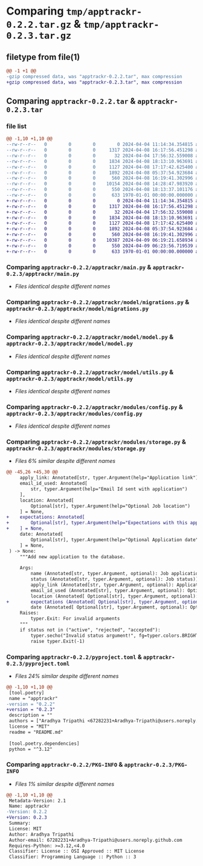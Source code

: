 # Comparing `tmp/apptrackr-0.2.2.tar.gz` & `tmp/apptrackr-0.2.3.tar.gz`

## filetype from file(1)

```diff
@@ -1 +1 @@
-gzip compressed data, was "apptrackr-0.2.2.tar", max compression
+gzip compressed data, was "apptrackr-0.2.3.tar", max compression
```

## Comparing `apptrackr-0.2.2.tar` & `apptrackr-0.2.3.tar`

### file list

```diff
@@ -1,10 +1,10 @@
--rw-r--r--   0        0        0        0 2024-04-04 11:14:34.354815 apptrackr-0.2.2/README.md
--rw-r--r--   0        0        0     1317 2024-04-08 16:17:56.451298 apptrackr-0.2.2/apptrackr/main.py
--rw-r--r--   0        0        0       32 2024-04-04 17:56:32.559008 apptrackr-0.2.2/apptrackr/model/__init__.py
--rw-r--r--   0        0        0     1834 2024-04-08 18:13:10.963691 apptrackr-0.2.2/apptrackr/model/migrations.py
--rw-r--r--   0        0        0     1127 2024-04-08 17:17:42.625400 apptrackr-0.2.2/apptrackr/model/model.py
--rw-r--r--   0        0        0     1892 2024-04-08 05:37:54.923684 apptrackr-0.2.2/apptrackr/model/utils.py
--rw-r--r--   0        0        0      560 2024-04-08 16:19:41.302996 apptrackr-0.2.2/apptrackr/modules/config.py
--rw-r--r--   0        0        0    10154 2024-04-08 14:28:47.983920 apptrackr-0.2.2/apptrackr/modules/storage.py
--rw-r--r--   0        0        0      550 2024-04-08 18:13:37.101176 apptrackr-0.2.2/pyproject.toml
--rw-r--r--   0        0        0      633 1970-01-01 00:00:00.000000 apptrackr-0.2.2/PKG-INFO
+-rw-r--r--   0        0        0        0 2024-04-04 11:14:34.354815 apptrackr-0.2.3/README.md
+-rw-r--r--   0        0        0     1317 2024-04-08 16:17:56.451298 apptrackr-0.2.3/apptrackr/main.py
+-rw-r--r--   0        0        0       32 2024-04-04 17:56:32.559008 apptrackr-0.2.3/apptrackr/model/__init__.py
+-rw-r--r--   0        0        0     1834 2024-04-08 18:13:10.963691 apptrackr-0.2.3/apptrackr/model/migrations.py
+-rw-r--r--   0        0        0     1127 2024-04-08 17:17:42.625400 apptrackr-0.2.3/apptrackr/model/model.py
+-rw-r--r--   0        0        0     1892 2024-04-08 05:37:54.923684 apptrackr-0.2.3/apptrackr/model/utils.py
+-rw-r--r--   0        0        0      560 2024-04-08 16:19:41.302996 apptrackr-0.2.3/apptrackr/modules/config.py
+-rw-r--r--   0        0        0    10387 2024-04-09 06:19:21.658934 apptrackr-0.2.3/apptrackr/modules/storage.py
+-rw-r--r--   0        0        0      550 2024-04-09 06:23:56.719539 apptrackr-0.2.3/pyproject.toml
+-rw-r--r--   0        0        0      633 1970-01-01 00:00:00.000000 apptrackr-0.2.3/PKG-INFO
```

### Comparing `apptrackr-0.2.2/apptrackr/main.py` & `apptrackr-0.2.3/apptrackr/main.py`

 * *Files identical despite different names*

### Comparing `apptrackr-0.2.2/apptrackr/model/migrations.py` & `apptrackr-0.2.3/apptrackr/model/migrations.py`

 * *Files identical despite different names*

### Comparing `apptrackr-0.2.2/apptrackr/model/model.py` & `apptrackr-0.2.3/apptrackr/model/model.py`

 * *Files identical despite different names*

### Comparing `apptrackr-0.2.2/apptrackr/model/utils.py` & `apptrackr-0.2.3/apptrackr/model/utils.py`

 * *Files identical despite different names*

### Comparing `apptrackr-0.2.2/apptrackr/modules/config.py` & `apptrackr-0.2.3/apptrackr/modules/config.py`

 * *Files identical despite different names*

### Comparing `apptrackr-0.2.2/apptrackr/modules/storage.py` & `apptrackr-0.2.3/apptrackr/modules/storage.py`

 * *Files 6% similar despite different names*

```diff
@@ -45,26 +45,30 @@
     apply_link: Annotated[str, typer.Argument(help="Application link")],
     email_id_used: Annotated[
         str, typer.Argument(help="Email Id sent with application")
     ],
     location: Annotated[
         Optional[str], typer.Argument(help="Optional Job location")
     ] = None,
+    expectations: Annotated[
+        Optional[str], typer.Argument(help="Expectations with this application")
+    ] = None,
     date: Annotated[
         Optional[str], typer.Argument(help="Optional Application date")
     ] = None,
 ) -> None:
     """Add new application to the database.
 
     Args:
         name (Annotated[str, typer.Argument, optional): Job application name)].
         status (Annotated[str, typer.Argument, optional): Job status)].
         apply_link (Annotated[str, typer.Argument, optional): Application link)].
         email_id_used (Annotated[str], typer.Argument, optional): Optional Application date)].
         location (Annotated[ Optional[str], typer.Argument, optional): Optional Job location)]=None.
+        expectations (Annotated[ Optional[str], typer.Argument, optional): Optional Job Expectations)]=None.
         date (Annotated[ Optional[str], typer.Argument, optional): Optional Application date)]=None.:
     Raises:
         typer.Exit: For invalid arguments
     """
     if status not in ("active", "rejected", "accepted"):
         typer.secho("Invalid status argument!", fg=typer.colors.BRIGHT_RED)
         raise typer.Exit(-1)
```

### Comparing `apptrackr-0.2.2/pyproject.toml` & `apptrackr-0.2.3/pyproject.toml`

 * *Files 24% similar despite different names*

```diff
@@ -1,10 +1,10 @@
 [tool.poetry]
 name = "apptrackr"
-version = "0.2.2"
+version = "0.2.3"
 description = ""
 authors = ["Aradhya Tripathi <67282231+Aradhya-Tripathi@users.noreply.github.com>"]
 license = "MIT"
 readme = "README.md"
 
 [tool.poetry.dependencies]
 python = "^3.12"
```

### Comparing `apptrackr-0.2.2/PKG-INFO` & `apptrackr-0.2.3/PKG-INFO`

 * *Files 1% similar despite different names*

```diff
@@ -1,10 +1,10 @@
 Metadata-Version: 2.1
 Name: apptrackr
-Version: 0.2.2
+Version: 0.2.3
 Summary: 
 License: MIT
 Author: Aradhya Tripathi
 Author-email: 67282231+Aradhya-Tripathi@users.noreply.github.com
 Requires-Python: >=3.12,<4.0
 Classifier: License :: OSI Approved :: MIT License
 Classifier: Programming Language :: Python :: 3
```

